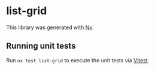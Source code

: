 # list-grid

This library was generated with [Nx](https://nx.dev).

## Running unit tests

Run `nx test list-grid` to execute the unit tests via [Vitest](https://vitest.dev/).
